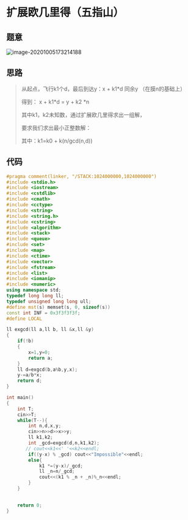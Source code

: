 # 扩展欧几里得（五指山）

## 题意

![image-20201005173214188](https://tva1.sinaimg.cn/large/007S8ZIlly1gjel996h15j30u00zy12d.jpg)

## 思路

>
>
>从起点，飞行k1个d，最后到达y：x + k1*d 同余y （在膜n的基础上）
>
>得到： x + k1*d = y + k2 *n
>
>其中k1，k2未知数，通过扩展欧几里得求出一组解，
>
>要求我们求出最小正整数解：
>
>其中：k1=k0 + k(n/gcd(n,d))

## 代码

```cpp
#pragma comment(linker, "/STACK:1024000000,1024000000")
#include <stdio.h>
#include <iostream>
#include <cstdlib>
#include <cmath>
#include <cctype>
#include <string>
#include <string.h>
#include <cstring>
#include <algorithm>
#include <stack>
#include <queue>
#include <set>
#include <map>
#include <ctime>
#include <vector>
#include <fstream>
#include <list>
#include <iomanip>
#include <numeric>
using namespace std;
typedef long long ll;
typedef unsigned long long ull;
#define mst(s) memset(s, 0, sizeof(s))
const int INF = 0x3f3f3f3f;
#define LOCAL

ll exgcd(ll a,ll b, ll &x,ll &y)
{
    if(!b)
    {
        x=1,y=0;
        return a;
    }
    ll d=exgcd(b,a%b,y,x);
    y-=a/b*x;
    return d;
}

int main() 
{
    int T;
    cin>>T;
    while(T--){
        int n,d,x,y;
        cin>>n>>d>>x>>y;
        ll k1,k2;
        int _gcd=exgcd(d,n,k1,k2);
       // cout<<k1<<' '<<k2<<endl;
        if((y-x) % _gcd) cout<<"Impossible"<<endl;
        else{
            k1 *=(y-x)/_gcd;
            ll _n=n/_gcd;
            cout<<(k1 % _n + _n)%_n<<endl;
        }
    }

    
    return 0;
}
```

